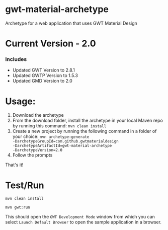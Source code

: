 # gwt-material-archetype
Archetype for a web application that uses GWT Material Design

# Current Version - 2.0
### Includes
- Updated GWT Version to 2.8.1
- Updated GWTP Version to 1.5.3
- Updated GMD Version to 2.0

# Usage:
1. Download the archetype
2. From the download folder, install the archetype in your local Maven repo by running this command: <code>mvn clean install</code>
3. Create a new project by running the following command in a folder of your choice: <code>mvn archetype:generate -DarchetypeGroupId=com.github.gwtmaterialdesign -DarchetypeArtifactId=gwt-material-archetype -DarchetypeVersion=2.0</code>
4. Follow the prompts

That's it!

# Test/Run
<code>mvn clean install</code>

<code>mvn gwt:run</code>

This should open the `GWT Development Mode` window from which you can select `Launch Default Browser` to open the sample application in a browser.
